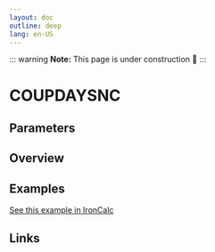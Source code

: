 ```yaml
---
layout: doc
outline: deep
lang: en-US
---
```


::: warning
**Note:** This page is under construction 🚧
:::

# COUPDAYSNC

## Parameters

## Overview

## Examples

[See this example in IronCalc](https://app.ironcalc.com/?filename=coupdaysnc)

## Links